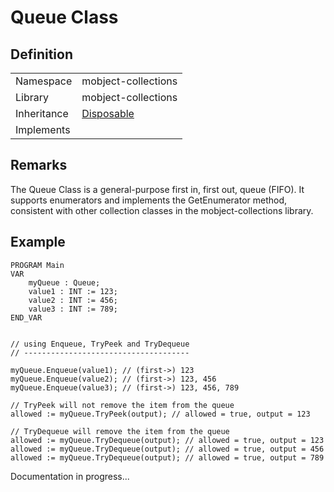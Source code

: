 # Queue Class

## Definition

|             |                                                                            |
| ----------- | -------------------------------------------------------------------------- |
| Namespace   | mobject-collections                                                        |
| Library     | mobject-collections                                                        |
| Inheritance | [Disposable](https://benhar-dev.github.io/mobject-disposable/#/disposable) |
| Implements  |                                                                            |

## Remarks

The Queue Class is a general-purpose first in, first out, queue (FIFO). It supports enumerators and implements the GetEnumerator method, consistent with other collection classes in the mobject-collections library.

## Example

```declaration
PROGRAM Main
VAR
	myQueue : Queue;
	value1 : INT := 123;
	value2 : INT := 456;
	value3 : INT := 789;
END_VAR
```

```body

// using Enqueue, TryPeek and TryDequeue
// -------------------------------------

myQueue.Enqueue(value1); // (first->) 123
myQueue.Enqueue(value2); // (first->) 123, 456
myQueue.Enqueue(value3); // (first->) 123, 456, 789

// TryPeek will not remove the item from the queue
allowed := myQueue.TryPeek(output); // allowed = true, output = 123

// TryDequeue will remove the item from the queue
allowed := myQueue.TryDequeue(output); // allowed = true, output = 123
allowed := myQueue.TryDequeue(output); // allowed = true, output = 456
allowed := myQueue.TryDequeue(output); // allowed = true, output = 789

```

Documentation in progress...
